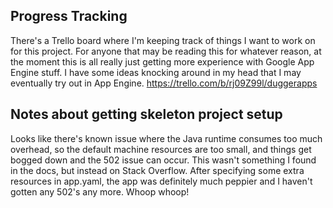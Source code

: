 ## Progress Tracking
There's a Trello board where I'm keeping track of things I want to work on for this project. For anyone that may be reading this for whatever reason, at the moment this is all really just getting more experience with Google App Engine stuff.  I have some ideas knocking around in my head that I may eventually try out in App Engine.
https://trello.com/b/rj09Z99l/duggerapps

## Notes about getting skeleton project setup
Looks like there's known issue where the Java runtime consumes too much overhead, so the default machine resources are too small, and things get bogged down and the 502 issue can occur. This wasn't something I found in the docs, but instead on Stack Overflow. After specifying some extra resources in app.yaml, the app was definitely much peppier and I haven't gotten any 502's any more. Whoop whoop!
